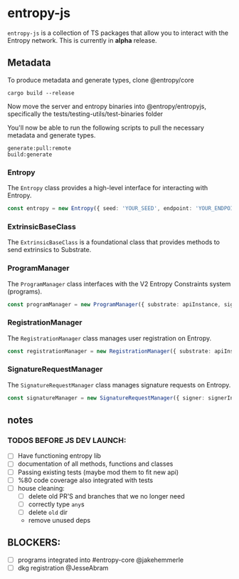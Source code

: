 # entropy-js

`entropy-js` is a collection of TS packages that allow you to interact with the Entropy network. This is currently in **alpha** release.


## Metadata 

To produce metadata and generate types, clone @entropy/core 

```
cargo build --release 
```

Now move the server and entropy binaries into @entropy/entropyjs, specifically the tests/testing-utils/test-binaries folder 

You'll now be able to run the following scripts to pull the necessary metadata and generate types. 

```
generate:pull:remote
build:generate
```

### Entropy

The `Entropy` class provides a high-level interface for interacting with Entropy.

```typescript
const entropy = new Entropy({ seed: 'YOUR_SEED', endpoint: 'YOUR_ENDPOINT' })
```

### ExtrinsicBaseClass

The `ExtrinsicBaseClass` is a foundational class that provides methods to send extrinsics to Substrate.


### ProgramManager

The `ProgramManager` class interfaces with the V2 Entropy Constraints system (programs).

```typescript
const programManager = new ProgramManager({ substrate: apiInstance, signer: signerInstance })
```

### RegistrationManager

The `RegistrationManager` class manages user registration on Entropy.

```typescript
const registrationManager = new RegistrationManager({ substrate: apiInstance, signer: signerInstance })
```

### SignatureRequestManager

The `SignatureRequestManager` class manages signature requests on Entropy.

```typescript
const signatureManager = new SignatureRequestManager({ signer: signerInstance, substrate: apiInstance, adapters: yourAdapters, crypto: CryptoLib })
```


## notes


### TODOS BEFORE JS DEV LAUNCH:

- [ ] Have functioning entropy lib
- [ ] documentation of all methods, functions and classes
- [ ] Passing existing tests (maybe mod them to fit new api)
- [ ] %80 code coverage also integrated with tests
- [ ] house cleaning:
  - [ ] delete old PR'S and branches that we no longer need
  - [ ] correctly type `any`s
  - [ ] delete `old` dir
  - remove unused deps

## BLOCKERS:
  - [ ] programs integrated into #entropy-core @jakehemmerle
  - [ ] dkg registration @JesseAbram
